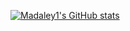 [![Madaley1's GitHub stats](https://madaley1-github-stats.vercel.app/api?username=madaley1)](https://github.com/madaley1/madaley1-github-stats)
